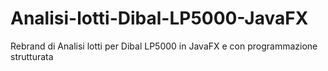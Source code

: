 # Analisi-lotti-Dibal-LP5000-JavaFX
 Rebrand di Analisi lotti per Dibal LP5000 in JavaFX e con programmazione strutturata
